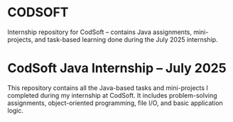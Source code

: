 # CODSOFT
Internship repository for CodSoft – contains Java assignments, mini-projects, and task-based learning done during the July 2025 internship.
# CodSoft Java Internship – July 2025

This repository contains all the Java-based tasks and mini-projects I completed during my internship at CodSoft. It includes problem-solving assignments, object-oriented programming, file I/O, and basic application logic.

